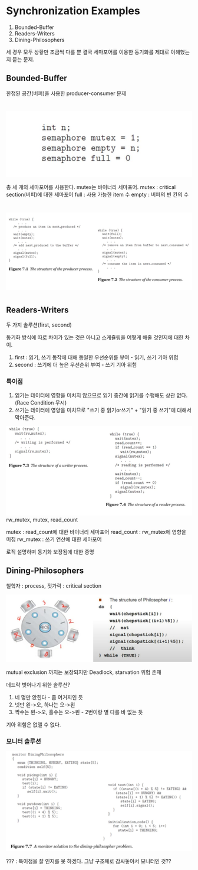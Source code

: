 # Synchronization Examples 

1. Bounded-Buffer
2. Readers-Writers
3. Dining-Philosophers

세 경우 모두 상황만 조금씩 다를 뿐 결국 세마포어를 이용한 동기화를 제대로 이해했는지 묻는 문제.


## Bounded-Buffer
한정된 공간(버퍼)을 사용한 producer-consumer 문제

#

![boundedbufferinit](image/Chapter7.Synchronization_Examples/boundedbufferinit.JPG)

총 세 개의 세마포어를 사용한다. mutex는 바이너리 세마포어.
mutex : critical section(버퍼)에 대한 세마포어
full : 사용 가능한 item 수
empty : 버퍼의 빈 칸의 수

#

![boundedbuffercode](image/Chapter7.Synchronization_Examples/boundedbuffercode.JPG)

#
#


## Readers-Writers
두 가지 솔루션(first, second)

동기화 방식에 따로 차이가 있는 것은 아니고 스케쥴링을 어떻게 해줄 것인지에 대한 차이.
1. first : 읽기, 쓰기 동작에 대해 동일한 우선순위를 부여 - 읽기, 쓰기 기아 위험
2. second : 쓰기에 더 높은 우선순위 부여 - 쓰기 기아 위험

### 특이점
1. 읽기는 데이터에 영향을 미치지 않으므로 읽기 중간에 읽기를 수행해도 상관 없다. (Race Condition 무시)
2. 쓰기는 데이터에 영양을 미치므로 "쓰기 중 읽기or쓰기" + "읽기 중 쓰기"에 대해서 막아준다. 



![readerwritercode](image/Chapter7.Synchronization_Examples/readerwritercode.JPG)
rw_mutex, mutex, read_count

mutex : read_count에 대한 바이너리 세마포어
read_count : rw_mutex에 영향을 미침
rw_mutex : 쓰기 연산에 대한 세마포어


로직 설명하며 동기화 보장됨에 대한 증명


## Dining-Philosophers

철학자 : process,
젓가락 : critical section

![diningphilosopher](image/Chapter7.Synchronization_Examples/diningphilosopher.JPG)

mutual exclusion 까지는 보장되지만 Deadlock, starvation 위험 존재


데드락 벗어나기 위한 솔루션?
1. 네 명만 앉힌다 - 좀 어거지인 듯
2. 넷만 왼->오,  하나는 오->왼
3. 짝수는 왼->오, 홀수는 오->왼 - 2번이랑 별 다를 바 없는 듯

기아 위험은 없앨 수 없다.



### 모니터 솔루션

![diningphilosophermonitor](image/Chapter7.Synchronization_Examples/diningphilosophermonitor.JPG)

??? : 특이점을 잘 인지를 못 하겠다. 그냥 구조체로 감싸놓아서 모니터인 것??



